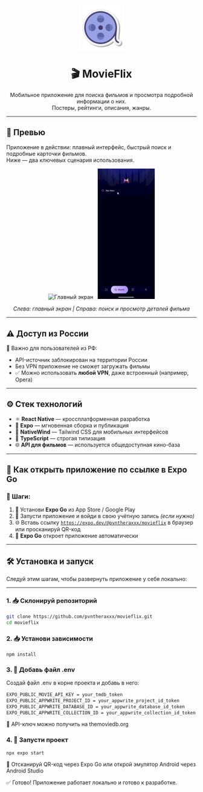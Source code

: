 <p align="center">
  <img src="./screenshots/logo.png" alt="MovieFlix logo" width="120" />
</p>

<h1 align="center">🎬 MovieFlix</h1>

<p align="center">
  Мобильное приложение для поиска фильмов и просмотра подробной информации о них.<br />
  Постеры, рейтинги, описания, жанры.
</p>

---

## 📱 Превью 

Приложение в действии: плавный интерфейс, быстрый поиск и подробные карточки фильмов.  
Ниже — два ключевых сценария использования.

<p align="center">
  <img src="./screenshots/home-scroll.gif" alt="Главный экран" width="30%" />
  &nbsp;
  <img src="./screenshots/search-and-details.gif" alt="Поиск и детали" width="30%" />
</p>

<p align="center">
  <em>Слева: главный экран | Справа: поиск и просмотр деталей фильма</em>
</p>

---

## ⚠️ Доступ из России

📍 Важно для пользователей из РФ:

- API-источник заблокирован на территории России
- Без VPN приложение не сможет загружать фильмы
- ✅ Можно использовать **любой VPN**, даже встроенный (например, Opera)

---

## ⚙️ Стек технологий

- ⚛ **React Native** — кроссплатформенная разработка
- 🚀 **Expo** — мгновенная сборка и публикация
- 🎨 **NativeWind** — Tailwind CSS для мобильных интерфейсов
- 🔡 **TypeScript** — строгая типизация
- 🌐 **API для фильмов** — используется общедоступная кино-база

---
## 🔗 Как открыть приложение по ссылке в Expo Go

### 🔷 Шаги:

1. 📲 Установи **Expo Go** из App Store / Google Play  
2. 🔐 Запусти приложение и войди в свою учётную запись *(если нужно)*  
3. 🌐 Вставь ссылку [`https://expo.dev/@pvntheraxxx/movieflix`](https://expo.dev/@pvntheraxxx/movieflix) в браузер или просканируй QR-код  
4. 🚀 **Expo Go** откроет приложение автоматически

---

## 🛠 Установка и запуск

Следуй этим шагам, чтобы развернуть приложение у себя локально:

---

### 1. 📥 Склонируй репозиторий

```bash
git clone https://github.com/pvntheraxxx/movieflix.git
cd movieflix
```

### 2. 📥 Установи зависимости

```
npm install
```

### 3. 🧪 Добавь файл .env
Создай файл .env в корне проекта и добавь в него:

```
EXPO_PUBLIC_MOVIE_API_KEY = your_tmdb_token
EXPO_PUBLIC_APPWRITE_PROJECT_ID = your_appwrite_project_id_token
EXPO_PUBLIC_APPWRITE_DATABASE_ID = your_appwrite_database_id_token
EXPO_PUBLIC_APPWRITE_COLLECTION_ID = your_appwrite_collection_id_token
```
  🔐 API-ключ можно получить на themoviedb.org

### 4. 🚀 Запусти проект

```
npx expo start
```
📱 Отсканируй QR-код через Expo Go
или открой эмулятор Android через Android Studio

✅ Готово! Приложение работает локально и готово к разработке.
